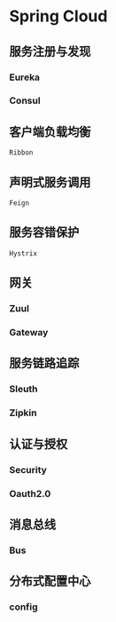 # Spring Cloud
## 服务注册与发现
### Eureka
### Consul
## 客户端负载均衡
	Ribbon
## 声明式服务调用
	Feign
## 服务容错保护
	Hystrix
## 网关
### Zuul
### Gateway
## 服务链路追踪
### Sleuth
### Zipkin
## 认证与授权
### Security
### Oauth2.0
## 消息总线
### Bus
## 分布式配置中心
### config